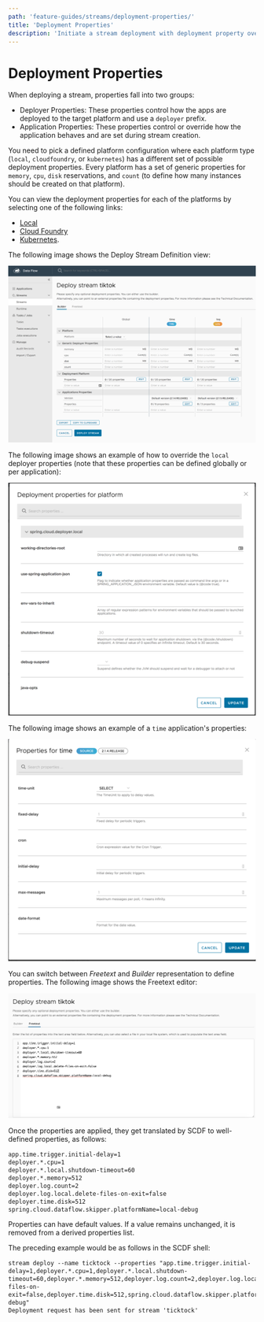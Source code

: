 ```yaml
---
path: 'feature-guides/streams/deployment-properties/'
title: 'Deployment Properties'
description: 'Initiate a stream deployment with deployment property overrides'
---
```


# Deployment Properties

When deploying a stream, properties fall into two groups:

- Deployer Properties: These properties control how the apps are deployed to the target platform and use a `deployer` prefix.
- Application Properties: These properties control or override how the application behaves and are set during stream creation.

You need to pick a defined platform configuration where each platform type (`local`, `cloudfoundry`, or `kubernetes`) has a different set of possible deployment properties. Every platform has a set of generic properties for `memory`, `cpu`, `disk` reservations, and `count` (to define how many instances should be created on that platform).

<!--TIP-->

You can view the deployment properties for each of the platforms by selecting one of the following links:

- [Local](https://docs.spring.io/spring-cloud-dataflow/docs/current/reference/htmlsingle/#configuration-local-deployer)
- [Cloud Foundry](https://docs.spring.io/spring-cloud-dataflow/docs/current/reference/htmlsingle/#configuration-cloudfoundry-deployer)
- [Kubernetes](https://docs.spring.io/spring-cloud-dataflow/docs/current/reference/htmlsingle/#configuration-kubernetes-deployer).

<!--END_TIP-->

The following image shows the Deploy Stream Definition view:

![Deployment Properties Overview](images/deployment-properties-1.png)

The following image shows an example of how to override the `local` deployer properties (note that these properties can be defined globally or per application):

![Deployment Properties Deployer Dialog](images/deployment-properties-2.png)

The following image shows an example of a `time` application's properties:

![Deployment Properties Application Dialog](images/deployment-properties-4.png)

You can switch between _Freetext_ and _Builder_ representation to define properties. The following image shows the Freetext editor:

![Deployment Properties Freetext](images/deployment-properties-3.png)

Once the properties are applied, they get translated by SCDF to well-defined properties, as follows:

```
app.time.trigger.initial-delay=1
deployer.*.cpu=1
deployer.*.local.shutdown-timeout=60
deployer.*.memory=512
deployer.log.count=2
deployer.log.local.delete-files-on-exit=false
deployer.time.disk=512
spring.cloud.dataflow.skipper.platformName=local-debug
```

<!--NOTE-->

Properties can have default values. If a value remains unchanged, it is removed from a derived properties list.

<!--END_NOTE-->

The preceding example would be as follows in the SCDF shell:

```
stream deploy --name ticktock --properties "app.time.trigger.initial-delay=1,deployer.*.cpu=1,deployer.*.local.shutdown-timeout=60,deployer.*.memory=512,deployer.log.count=2,deployer.log.local.delete-files-on-exit=false,deployer.time.disk=512,spring.cloud.dataflow.skipper.platformName=local-debug"
Deployment request has been sent for stream 'ticktock'
```
